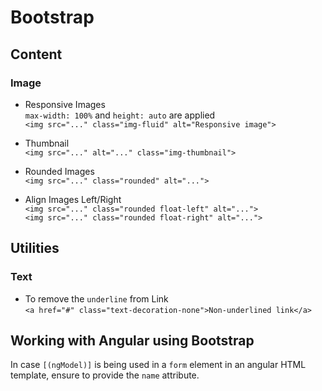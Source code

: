 # Bootstrap

## Content

### Image

- Responsive Images  
`max-width: 100%` and `height: auto` are applied  
`<img src="..." class="img-fluid" alt="Responsive image">`

- Thumbnail  
`<img src="..." alt="..." class="img-thumbnail">`

- Rounded Images  
`<img src="..." class="rounded" alt="...">`

- Align Images Left/Right  
`<img src="..." class="rounded float-left" alt="...">`  
`<img src="..." class="rounded float-right" alt="...">`




## Utilities

### Text

- To remove the `underline` from Link  
`<a href="#" class="text-decoration-none">Non-underlined link</a>`



## Working with Angular using Bootstrap

In case `[(ngModel)]` is being used in a `form` element in an angular HTML template, ensure to provide the `name` attribute.


